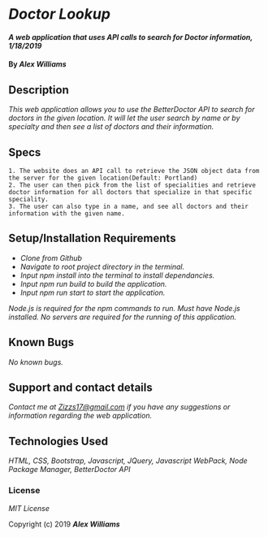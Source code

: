 # _Doctor Lookup_

#### _A web application that uses API calls to search for Doctor information, 1/18/2019_

#### By _**Alex Williams**_

## Description

_This web application allows you to use the BetterDoctor API to search for doctors in the given location. It will let the user search by name or by specialty and then see a list of doctors and their information._

## Specs
    1. The website does an API call to retrieve the JSON object data from the server for the given location(Default: Portland)
    2. The user can then pick from the list of specialities and retrieve doctor information for all doctors that specialize in that specific speciality.
    3. The user can also type in a name, and see all doctors and their information with the given name.

## Setup/Installation Requirements

* _Clone from Github_
* _Navigate to root project directory in the terminal._
* _Input npm install into the terminal to install dependancies._
* _Input npm run build to build the application._
* _Input npm run start to start the application._

_Node.js is required for the npm commands to run. Must have Node.js installed. No servers are required for the running of this application._

## Known Bugs

_No known bugs._

## Support and contact details

_Contact me at Zizzs17@gmail.com if you have any suggestions or information regarding the web application._

## Technologies Used

_HTML, CSS, Bootstrap, Javascript, JQuery, Javascript WebPack, Node Package Manager, BetterDoctor API_

### License

*MIT License*

Copyright (c) 2019 **_Alex Williams_**